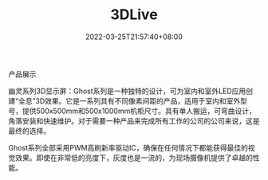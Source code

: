 ﻿---
weight: 
title: "3DLive"
description: "沉浸式体验中的创新者。工程团队发明并申请了3D LED和进一步增强的专利。3D LED在音乐会、私人活动、免下车体验等领域的先锋！Innovators in immersive experiences. Engineering team inventing and patenting 3D LED and further enhancements. Pioneers in uses of 3D LED in concerts, private events, drive-in experiences, and so much more!"
date: 2022-03-25T21:57:40+08:00
lastmod: 2022-03-25T16:45:40+08:00
draft: false
authors: ["june"]
featuredImage: "406.jpg"
link: "https://3dlive.tech/"
tags: ["3DLive","全息影像"]
categories: ["navigation"]
navigation: ["全息影像"]
lightgallery: true
toc: true
pinned: false
recommend: false
recommend1: false
---
产品展示

幽灵系列3D显示屏：Ghost系列是一种独特的设计，可为室内和室外LED应用创建“全息”3D效果。它是一系列具有不同像素间距的产品，适用于室内和室外型号，提供500x500mm和500x1000mm机柜尺寸。具有单人搬运，可弯曲设计，角落安装和快速维护。对于需要一种产品来完成所有工作的公司的公司来说，这是最终的选择。

Ghost系列全部采用PWM高刷新率驱动IC，确保在任何情况下都能获得最佳的视觉效果。即使在非常低的亮度下，灰度也是一流的，为现场摄像机提供了卓越的性能。